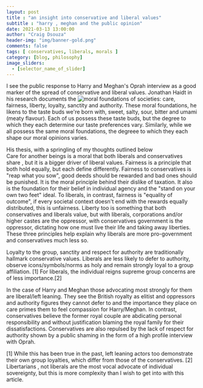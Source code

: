 ```yaml
---
layout: post
title : "an insight into conservative and liberal values"
subtitle : "harry , meghan and the public opinion"
date: 2021-03-13 13:00:00
author: "Craig Dsouza"
header-img: "img/banner-gold.png"
comments: false
tags: [ conservatives, liberals, morals ]
category: [blog, philosophy]
image_sliders:
  - [selector_name_of_slider]
---
```


I see the public response to Harry and Meghan's Oprah interview as a good marker of the spread of conservative and liberal values.
Jonathan Haidt in his research documents the ![moral foundations](https://www.youtube.com/watch?v=7o5mLnfyfaY) of societies: 
care, fairness, liberty, loyalty, sanctity and authority.
These moral foundations, he likens to the taste buds we're born with, sweet, salty, sour, bitter and umami (meaty flavour). Each of us
possess these taste buds, but the degree to which they each determine our taste preferences vary. Similarly, while we all possess the
same moral foundations, the degreee to which they each shape our moral opinions varies. 

His thesis, with a springling of my thoughts outlined below<br>
Care for another beings is a moral that both liberals and conservatives share , but it is a bigger driver of liberal values. 
Fairness is a principle that both hold equally, but each define differently. Fairness to conservatives is "reap what you sow", 
good deeds should be rewarded and bad ones should be punished. It is the moral principle behind their dislike of taxation. It also 
is the foundation for their belief in individual agency and the "stand on your own two feet" ideal. To liberals, in contrast,
fairness is "equality of outcome", if every societal context doesn't end with the rewards equally distributed, this is unfairness. 
Liberty too is something that both conservatives and liberals value, but with liberals, corporations and/or higher castes are the oppressor,
with conservatives government is the oppressor, dictating how one must live their life and taking away liberties. These three principles 
help explain why liberals are more pro-government and conservatives much less so.

Loyalty to the group, sanctity and respect for authority are traditionally hallmark conservative values. Liberals are less likely to defer
to authority, observe icons/symbols/norms as holy and remain strongly loyal to a group affiliation. [1] For liberals, the individual reigns supreme
group concerns are of less importance.[2]

In the case of Harry and Meghan those advocating most strongly for them are liberal/left leaning. They see the British royalty as elitist
and oppressors and authority figures they cannot defer to and the importance they place on care primes them to feel compassion for Harry/Meghan. 
In contrast, conservatives believe the former royal couple are abdicating personal responsibility and without justification blaming the royal 
family for their dissatisfactions. Conservatives are also repulsed by the lack of respect for authority shown by a public shaming in the form of 
a high profile interview with Oprah.


[1] While this has been true in the past, 
left leaning actors too demonstrate their own group loyalties, which differ from those of the conservatives.
[2] Libertarians , not liberals are the most vocal advocate of individual sovereignty, but this is more complexity than I wish to get
into with this article.



